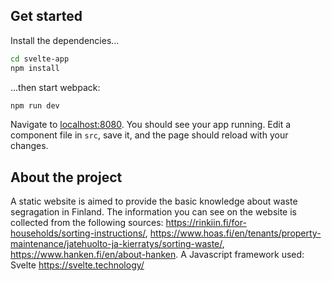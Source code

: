 
## Get started

Install the dependencies...

```bash
cd svelte-app
npm install
```

...then start webpack:

```bash
npm run dev
```

Navigate to [localhost:8080](http://localhost:8080). You should see your app running. Edit a component file in `src`, save it, and the page should reload with your changes.

## About the project

A static website is aimed to provide the basic knowledge about waste segragation in Finland. The information you can see on the website
is collected from the following sources: https://rinkiin.fi/for-households/sorting-instructions/, https://www.hoas.fi/en/tenants/property-maintenance/jatehuolto-ja-kierratys/sorting-waste/,
https://www.hanken.fi/en/about-hanken.
A Javascript framework used: Svelte https://svelte.technology/
